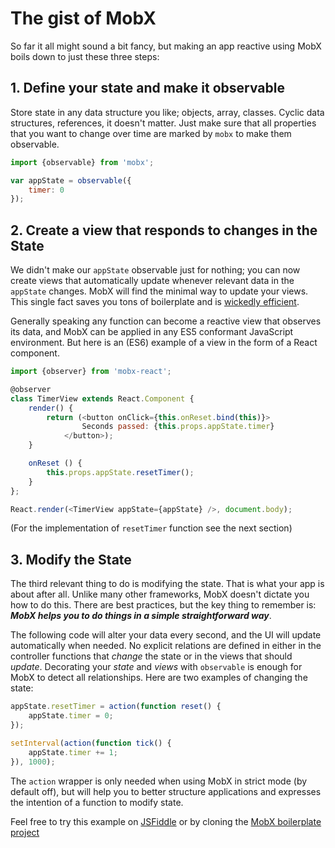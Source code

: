 # The gist of MobX

So far it all might sound a bit fancy, but making an app reactive using MobX boils down to just these three steps:

## 1. Define your state and make it observable

Store state in any data structure you like; objects, array, classes.
Cyclic data structures, references, it doesn't matter.
Just make sure that all properties that you want to change over time are marked by `mobx` to make them observable.

```javascript
import {observable} from 'mobx';

var appState = observable({
    timer: 0
});
```

## 2. Create a view that responds to changes in the State

We didn't make our `appState` observable just for nothing;
you can now create views that automatically update whenever relevant data in the `appState` changes.
MobX will find the minimal way to update your views.
This single fact saves you tons of boilerplate and is [wickedly efficient](https://mendix.com/tech-blog/making-react-reactive-pursuit-high-performing-easily-maintainable-react-apps/).

Generally speaking any function can become a reactive view that observes its data, and MobX can be applied in any ES5 conformant JavaScript environment.
But here is an (ES6) example of a view in the form of a React component.

```javascript
import {observer} from 'mobx-react';

@observer
class TimerView extends React.Component {
    render() {
        return (<button onClick={this.onReset.bind(this)}>
                Seconds passed: {this.props.appState.timer}
            </button>);
    }

    onReset () {
        this.props.appState.resetTimer();
    }
};

React.render(<TimerView appState={appState} />, document.body);
```

(For the implementation of `resetTimer` function see the next section)

## 3. Modify the State

The third relevant thing to do is modifying the state.
That is what your app is about after all.
Unlike many other frameworks, MobX doesn't dictate you how to do this.
There are best practices, but the key thing to remember is:
***MobX helps you to do things in a simple straightforward way***.

The following code will alter your data every second, and the UI will update automatically when needed.
No explicit relations are defined in either in the controller functions that _change_ the state or in the views that should _update_.
Decorating your _state_ and _views_ with `observable` is enough for MobX to detect all relationships.
Here are two examples of changing the state:

```javascript
appState.resetTimer = action(function reset() {
    appState.timer = 0;
});

setInterval(action(function tick() {
    appState.timer += 1;
}), 1000);
```

The `action` wrapper is only needed when using MobX in strict mode (by default off), but will help you to better structure applications and expresses the intention of a function to modify state.

Feel free to try this example on [JSFiddle](http://jsfiddle.net/mweststrate/wgbe4guu/) or by cloning the [MobX boilerplate project](https://github.com/mobxjs/mobx-react-boilerplate)
